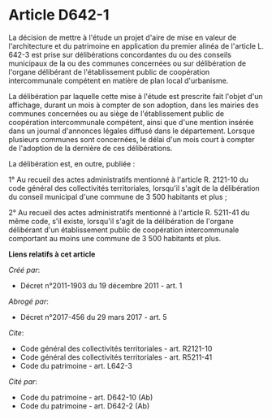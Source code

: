 # Article D642-1

La décision de mettre à l'étude un projet d'aire de mise en valeur de l'architecture et du patrimoine en application du
premier alinéa de l'article L. 642-3 est prise sur délibérations concordantes du ou des conseils municipaux de la ou des
communes concernées ou sur délibération de l'organe délibérant de l'établissement public de coopération intercommunale
compétent en matière de plan local d'urbanisme. 

La délibération par laquelle cette mise à l'étude est prescrite fait l'objet d'un affichage, durant un mois à compter de son
adoption, dans les mairies des communes concernées ou au siège de l'établissement public de coopération intercommunale
compétent, ainsi que d'une mention insérée dans un journal d'annonces légales diffusé dans le département. Lorsque plusieurs
communes sont concernées, le délai d'un mois court à compter de l'adoption de la dernière de ces délibérations. 

La délibération est, en outre, publiée : 

1° Au recueil des actes administratifs mentionné à l'article R. 2121-10 du code général des collectivités territoriales,
lorsqu'il s'agit de la délibération du conseil municipal d'une commune de 3 500 habitants et plus ; 

2° Au recueil des actes administratifs mentionné à l'article R. 5211-41 du même code, s'il existe, lorsqu'il s'agit de la
délibération de l'organe délibérant d'un établissement public de coopération intercommunale comportant au moins une commune
de 3 500 habitants et plus.

**Liens relatifs à cet article**

_Créé par_:

  - Décret n°2011-1903 du 19 décembre 2011 - art. 1

_Abrogé par_:

  - Décret n°2017-456 du 29 mars 2017 - art. 5

_Cite_:

  - Code général des collectivités territoriales - art. R2121-10
  - Code général des collectivités territoriales - art. R5211-41
  - Code du patrimoine - art. L642-3

_Cité par_:

  - Code du patrimoine - art. D642-10 (Ab)
  - Code du patrimoine - art. D642-2 (Ab)
